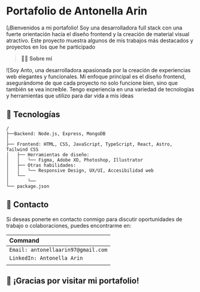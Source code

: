 # Portafolio de Antonella Arin



[¡Bienvenidos a mi portafolio! Soy una desarrolladora full stack con una fuerte orientación hacia el diseño frontend y la creación de material visual atractivo. Este proyecto muestra algunos de mis trabajos más destacados y proyectos en los que he participado

> 🧑‍🚀 **Sobre mí** 

![Soy Anto, una desarrolladora apasionada por la creación de experiencias web elegantes y funcionales. Mi enfoque principal es el diseño frontend, asegurándome de que cada proyecto no solo funcione bien, sino que también se vea increíble. Tengo experiencia en una variedad de tecnologías y herramientas que utilizo para dar vida a mis ideas

## 🚀 Tecnologías



```text
/
├──Backend: Node.js, Express, MongoDB 
│   
├── Frontend: HTML, CSS, JavaScript, TypeScript, React, Astro, Tailwind CSS
│   ├── Herramientas de diseño:
│   │   └── Figma, Adobe XD, Photoshop, Illustrator
│   ├── Otras habilidades:
│   │   └── Responsive Design, UX/UI, Accesibilidad web
│   └── 
│       └── 
└── package.json
```


## 🧞 Contacto

Si deseas ponerte en contacto conmigo para discutir oportunidades de trabajo o colaboraciones, puedes encontrarme en:

| Command                   
| :------------------------ 
| `Email: antonellaarin97@gmail.com`                                   
| `LinkedIn: Antonella Arin`             
|                  |

## 👀 ¡Gracias por visitar mi portafolio!


